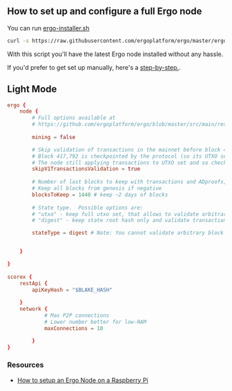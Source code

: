## How to set up and configure a full Ergo node


You can run [ergo-installer.sh](https://github.com/ergoplatform/ergo/blob/master/ergo-installer.sh)

```bash
curl -s https://raw.githubusercontent.com/ergoplatform/ergo/master/ergo-installer.sh | sh -s -- --api-key=<YOUR_API_KEY>
```

With this script you'll have the latest Ergo node installed without any hassle.

If you'd prefer to get set up manually, here's a [step-by-step.](https://ergoplatform.org/en/blog/2019_12_02_how_to_setup/). 

## Light Mode
```conf
ergo {
    node {
        # Full options available at 
        # https://github.com/ergoplatform/ergo/blob/master/src/main/resources/application.conf
        
        mining = false

        # Skip validation of transactions in the mainnet before block 417,792 (in v1 blocks).
        # Block 417,792 is checkpointed by the protocol (so its UTXO set as well).
        # The node still applying transactions to UTXO set and so checks UTXO set digests for each block.
        skipV1TransactionsValidation = true
        
        # Number of last blocks to keep with transactions and ADproofs, for all other blocks only header will be stored.
        # Keep all blocks from genesis if negative
        blocksToKeep = 1440 # keep ~2 days of blocks
        
        # State type.  Possible options are:
        # "utxo" - keep full utxo set, that allows to validate arbitrary block and generate ADProofs
        # "digest" - keep state root hash only and validate transactions via ADProofs

        stateType = digest # Note: You cannot validate arbitrary block and generate ADProofs due to this


    }

}      
        
scorex {
    restApi {
        apiKeyHash = "$BLAKE_HASH"
        
    }
    network {
		    # Max P2P connections
			# Lower number better for low-RAM
            maxConnections = 10

        }
}
```


### Resources

- [How to setup an Ergo Node on a Raspberry Pi](https://youtu.be/yDqhlgz0244)
